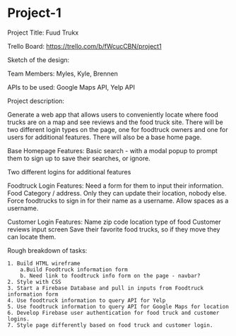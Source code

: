 # Project-1

Project Title: Fuud Trukx 

Trello Board: https://trello.com/b/fWcucCBN/project1

Sketch of the design: 

Team Members: Myles, Kyle, Brennen

APIs to be used: Google Maps API, Yelp API

Project description: 

Generate a web app that allows users to conveniently locate where food trucks are on a map and see reviews and the food truck site.  There will be two different login types on the page, one for foodtruck owners and one for users for additional features.   There will also be a base home page.

Base Homepage Features:
    Basic search - with a modal popup to prompt them to sign up to save their searches, or ignore.
    
Two different logins for additional features 

Foodtruck Login Features: 
    Need a form for them to input their information.  Food Category / address.
    Only they can update their location, nobody else.
    Force foodtrucks to sign in for their name as a username.  Allow spaces as a username.  

Customer Login Features: 
    Name
    zip code
    location
    type of food 
    Customer reviews input screen 
    Save their favorite food trucks, so if they move they can locate them.


Rough breakdown of tasks: 

    1. Build HTML wireframe 
        a.Build Foodtruck information form
        b. Need link to foodtruck info form on the page - navbar?
    2. Style with CSS 
    3. Start a Firebase Database and pull in inputs from Foodtruck information form
    4. Use foodtruck information to query API for Yelp 
    5. Use foodtruck information to query API for Google Maps for location
    6. Develop Firebase user authentication for food truck and customer logins.
    7. Style page differently based on food truck and customer login. 
   




